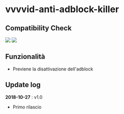 # vvvvid-anti-adblock-killer

## Compatibility Check

![](https://img.shields.io/badge/tampermonkey-4.7%20tested-brightgreen.svg) ![](https://img.shields.io/badge/violentmonkey-2.9.8%20tested-brightgreen.svg)

## Funzionalità

- Previene la disattivazione dell'adblock

## Update log

**2018-10-27** : v1.0

- Primo rilascio
